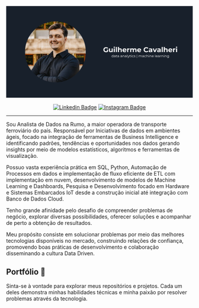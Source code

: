 <img src="github-banner-guilherme-cavalheri.png" alt="👋 Hi there! I'm Guilherme Cavalheri)" title="👋 Hi there! I'm Guilherme Cavalheri)"/>

<div align="center">
  
  [![Linkedin Badge](https://img.shields.io/badge/LinkedIn-0077B5?style=flat-square&logo=Linkedin&logoColor=white&link=https://www.linkedin.com/in/guilherme-cavalheri/)](https://www.linkedin.com/in/guilherme-cavalheri/)
  [![Instagram Badge](https://img.shields.io/badge/Instagram-E4405F?style=flat-square&logo=instagram&logoColor=white)](https://www.instagram.com/guicavalheri)
</div>

---

<p align="left">
Sou Analista de Dados na Rumo, a maior operadora de transporte ferroviário do país. Responsável por Iniciativas de dados em ambientes ágeis, focado na integração de ferramentas de Business Intelligence e identificando padrões, tendências e oportunidades nos dados gerando insights por meio de modelos estatísticos, algoritmos e ferramentas de visualização.

Possuo vasta experiência prática em SQL, Python, Automação de Processos em dados e implementação de fluxo eficiente de ETL com implementação em nuvem, desenvolvimento de modelos de Machine Learning e Dashboards, Pesquisa e Desenvolvimento focado em Hardware e Sistemas Embarcados IoT desde a construção inicial até integração com Banco de Dados Cloud.

Tenho grande afinidade pelo desafio de compreender problemas de negócio, explorar diversas possibilidades, oferecer soluções e acompanhar de perto a obtenção de resultados.

Meu propósito consiste em solucionar problemas por meio das melhores tecnologias disponíveis no mercado, construindo relações de confiança, promovendo boas práticas de desenvolvimento e colaboração disseminando a cultura Data Driven.
</p>

## Portfólio 📁

Sinta-se à vontade para explorar meus repositórios e projetos. Cada um deles demonstra minhas habilidades técnicas e minha paixão por resolver problemas através da tecnologia.
